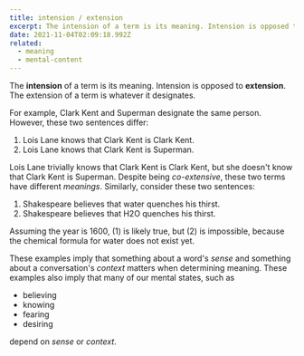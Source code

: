 ```yaml
---
title: intension / extension
excerpt: The intension of a term is its meaning. Intension is opposed to extension
date: 2021-11-04T02:09:18.992Z
related:
  - meaning
  - mental-content
---
```

The **intension** of a term is its meaning. Intension is opposed to **extension**. The extension of a term is whatever it designates.

For example, Clark Kent and Superman designate the same person. However, these two sentences differ:

1. Lois Lane knows that Clark Kent is Clark Kent.
2. Lois Lane knows that Clark Kent is Superman.

Lois Lane trivially knows that Clark Kent is Clark Kent, but she doesn't know that Clark Kent is Superman. Despite being *co-extensive*, these two terms have different *meanings*. Similarly, consider these two sentences:

1. Shakespeare believes that water quenches his thirst.
2. Shakespeare believes that H2O quenches his thirst.

Assuming the year is 1600, (1) is likely true, but (2) is impossible, because the chemical formula for water does not exist yet.

These examples imply that something about a word's *sense* and something about a conversation's *context* matters when determining meaning. These examples also imply that many of our mental states, such as

* believing
* knowing
* fearing
* desiring

depend on *sense* or *context*.
